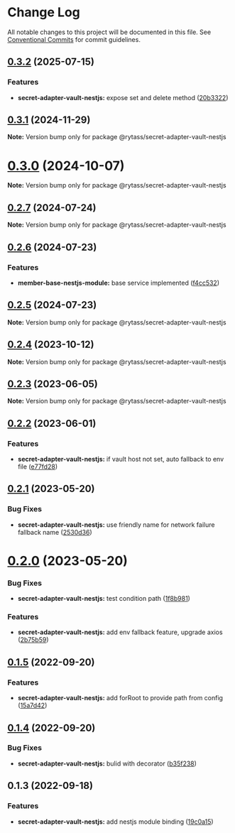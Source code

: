 # Change Log

All notable changes to this project will be documented in this file.
See [Conventional Commits](https://conventionalcommits.org) for commit guidelines.

## [0.3.2](https://github.com/Rytass/Utils/compare/@rytass/secret-adapter-vault-nestjs@0.3.1...@rytass/secret-adapter-vault-nestjs@0.3.2) (2025-07-15)

### Features

- **secret-adapter-vault-nestjs:** expose set and delete method ([20b3322](https://github.com/Rytass/Utils/commit/20b3322323fb0574c19b7cbb8d0b81d2ac6b5f88))

## [0.3.1](https://github.com/Rytass/Utils/compare/@rytass/secret-adapter-vault-nestjs@0.3.0...@rytass/secret-adapter-vault-nestjs@0.3.1) (2024-11-29)

**Note:** Version bump only for package @rytass/secret-adapter-vault-nestjs

# [0.3.0](https://github.com/Rytass/Utils/compare/@rytass/secret-adapter-vault-nestjs@0.2.7...@rytass/secret-adapter-vault-nestjs@0.3.0) (2024-10-07)

**Note:** Version bump only for package @rytass/secret-adapter-vault-nestjs

## [0.2.7](https://github.com/Rytass/Utils/compare/@rytass/secret-adapter-vault-nestjs@0.2.6...@rytass/secret-adapter-vault-nestjs@0.2.7) (2024-07-24)

**Note:** Version bump only for package @rytass/secret-adapter-vault-nestjs

## [0.2.6](https://github.com/Rytass/Utils/compare/@rytass/secret-adapter-vault-nestjs@0.2.5...@rytass/secret-adapter-vault-nestjs@0.2.6) (2024-07-23)

### Features

- **member-base-nestjs-module:** base service implemented ([f4cc532](https://github.com/Rytass/Utils/commit/f4cc532606134ea43fbd09a520fab87766b7c1c6))

## [0.2.5](https://github.com/Rytass/Utils/compare/@rytass/secret-adapter-vault-nestjs@0.2.4...@rytass/secret-adapter-vault-nestjs@0.2.5) (2024-07-23)

**Note:** Version bump only for package @rytass/secret-adapter-vault-nestjs

## [0.2.4](https://github.com/Rytass/Utils/compare/@rytass/secret-adapter-vault-nestjs@0.2.3...@rytass/secret-adapter-vault-nestjs@0.2.4) (2023-10-12)

**Note:** Version bump only for package @rytass/secret-adapter-vault-nestjs

## [0.2.3](https://github.com/Rytass/Utils/compare/@rytass/secret-adapter-vault-nestjs@0.2.2...@rytass/secret-adapter-vault-nestjs@0.2.3) (2023-06-05)

**Note:** Version bump only for package @rytass/secret-adapter-vault-nestjs

## [0.2.2](https://github.com/Rytass/Utils/compare/@rytass/secret-adapter-vault-nestjs@0.2.1...@rytass/secret-adapter-vault-nestjs@0.2.2) (2023-06-01)

### Features

- **secret-adapter-vault-nestjs:** if vault host not set, auto fallback to env file ([e77fd28](https://github.com/Rytass/Utils/commit/e77fd28177adc3b7bdec830b1c9db827b9a44e35))

## [0.2.1](https://github.com/Rytass/Utils/compare/@rytass/secret-adapter-vault-nestjs@0.2.0...@rytass/secret-adapter-vault-nestjs@0.2.1) (2023-05-20)

### Bug Fixes

- **secret-adapter-vault-nestjs:** use friendly name for network failure fallback name ([2530d36](https://github.com/Rytass/Utils/commit/2530d360516b8ecb2a233c4f62e50e977802469b))

# [0.2.0](https://github.com/Rytass/Utils/compare/@rytass/secret-adapter-vault-nestjs@0.1.5...@rytass/secret-adapter-vault-nestjs@0.2.0) (2023-05-20)

### Bug Fixes

- **secret-adapter-vault-nestjs:** test condition path ([1f8b981](https://github.com/Rytass/Utils/commit/1f8b981ad321a60052b12fdc6fd27ca629c5bc30))

### Features

- **secret-adapter-vault-nestjs:** add env fallback feature, upgrade axios ([2b75b59](https://github.com/Rytass/Utils/commit/2b75b59926ad024a8c549bfdecaf49835df5a6f5))

## [0.1.5](https://github.com/Rytass/Utils/compare/@rytass/secret-adapter-vault-nestjs@0.1.4...@rytass/secret-adapter-vault-nestjs@0.1.5) (2022-09-20)

### Features

- **secret-adapter-vault-nestjs:** add forRoot to provide path from config ([15a7d42](https://github.com/Rytass/Utils/commit/15a7d4208e7d807015a7380a90749c21cf88bf49))

## [0.1.4](https://github.com/Rytass/Utils/compare/@rytass/secret-adapter-vault-nestjs@0.1.3...@rytass/secret-adapter-vault-nestjs@0.1.4) (2022-09-20)

### Bug Fixes

- **secret-adapter-vault-nestjs:** bulid with decorator ([b35f238](https://github.com/Rytass/Utils/commit/b35f23866cd4fe5c28030c9842455e51fdabf1a6))

## 0.1.3 (2022-09-18)

### Features

- **secret-adapter-vault-nestjs:** add nestjs module binding ([19c0a15](https://github.com/Rytass/Utils/commit/19c0a15a52b8c8729a0d4e6525ec51526f802859))
